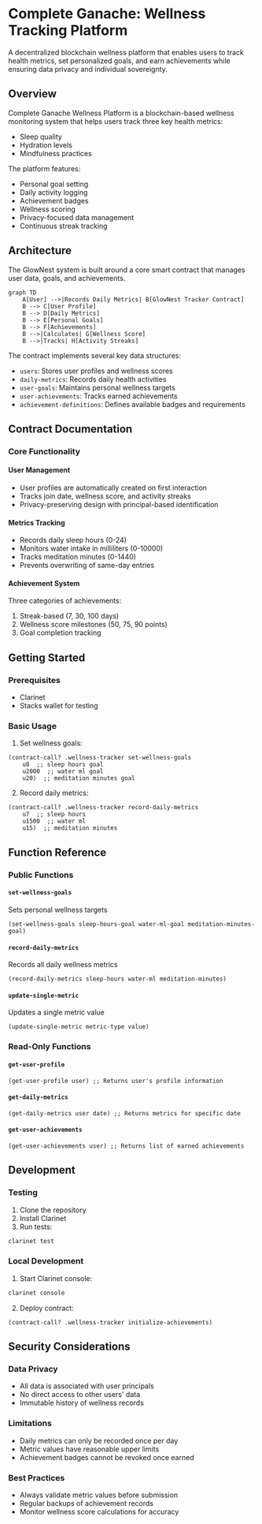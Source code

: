 # Complete Ganache: Wellness Tracking Platform

A decentralized blockchain wellness platform that enables users to track health metrics, set personalized goals, and earn achievements while ensuring data privacy and individual sovereignty.

## Overview

Complete Ganache Wellness Platform is a blockchain-based wellness monitoring system that helps users track three key health metrics:
- Sleep quality
- Hydration levels
- Mindfulness practices

The platform features:
- Personal goal setting
- Daily activity logging
- Achievement badges
- Wellness scoring
- Privacy-focused data management
- Continuous streak tracking

## Architecture

The GlowNest system is built around a core smart contract that manages user data, goals, and achievements.

```mermaid
graph TD
    A[User] -->|Records Daily Metrics| B[GlowNest Tracker Contract]
    B --> C[User Profile]
    B --> D[Daily Metrics]
    B --> E[Personal Goals]
    B --> F[Achievements]
    B -->|Calculates| G[Wellness Score]
    B -->|Tracks| H[Activity Streaks]
```

The contract implements several key data structures:
- `users`: Stores user profiles and wellness scores
- `daily-metrics`: Records daily health activities
- `user-goals`: Maintains personal wellness targets
- `user-achievements`: Tracks earned achievements
- `achievement-definitions`: Defines available badges and requirements

## Contract Documentation

### Core Functionality

#### User Management
- User profiles are automatically created on first interaction
- Tracks join date, wellness score, and activity streaks
- Privacy-preserving design with principal-based identification

#### Metrics Tracking
- Records daily sleep hours (0-24)
- Monitors water intake in milliliters (0-10000)
- Tracks meditation minutes (0-1440)
- Prevents overwriting of same-day entries

#### Achievement System
Three categories of achievements:
1. Streak-based (7, 30, 100 days)
2. Wellness score milestones (50, 75, 90 points)
3. Goal completion tracking

## Getting Started

### Prerequisites
- Clarinet
- Stacks wallet for testing

### Basic Usage

1. Set wellness goals:
```clarity
(contract-call? .wellness-tracker set-wellness-goals 
    u8  ;; sleep hours goal
    u2000  ;; water ml goal
    u20)  ;; meditation minutes goal
```

2. Record daily metrics:
```clarity
(contract-call? .wellness-tracker record-daily-metrics 
    u7  ;; sleep hours
    u1500  ;; water ml
    u15)  ;; meditation minutes
```

## Function Reference

### Public Functions

#### `set-wellness-goals`
Sets personal wellness targets
```clarity
(set-wellness-goals sleep-hours-goal water-ml-goal meditation-minutes-goal)
```

#### `record-daily-metrics`
Records all daily wellness metrics
```clarity
(record-daily-metrics sleep-hours water-ml meditation-minutes)
```

#### `update-single-metric`
Updates a single metric value
```clarity
(update-single-metric metric-type value)
```

### Read-Only Functions

#### `get-user-profile`
```clarity
(get-user-profile user) ;; Returns user's profile information
```

#### `get-daily-metrics`
```clarity
(get-daily-metrics user date) ;; Returns metrics for specific date
```

#### `get-user-achievements`
```clarity
(get-user-achievements user) ;; Returns list of earned achievements
```

## Development

### Testing
1. Clone the repository
2. Install Clarinet
3. Run tests:
```bash
clarinet test
```

### Local Development
1. Start Clarinet console:
```bash
clarinet console
```
2. Deploy contract:
```clarity
(contract-call? .wellness-tracker initialize-achievements)
```

## Security Considerations

### Data Privacy
- All data is associated with user principals
- No direct access to other users' data
- Immutable history of wellness records

### Limitations
- Daily metrics can only be recorded once per day
- Metric values have reasonable upper limits
- Achievement badges cannot be revoked once earned

### Best Practices
- Always validate metric values before submission
- Regular backups of achievement records
- Monitor wellness score calculations for accuracy